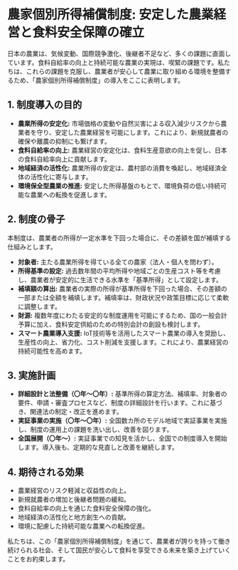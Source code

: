 # 農家個別所得補償制度: 安定した農業経営と食料安全保障の確立

日本の農業は、気候変動、国際競争激化、後継者不足など、多くの課題に直面しています。食料自給率の向上と持続可能な農業の実現は、喫緊の課題です。私たちは、これらの課題を克服し、農業者が安心して農業に取り組める環境を整備するため、「農家個別所得補償制度」の導入をここに表明します。

## 1. 制度導入の目的

*   **農業所得の安定化:** 市場価格の変動や自然災害による収入減少リスクから農業者を守り、安定した農業経営を可能にします。これにより、新規就農者の確保や離農の抑制にも繋げます。
*   **食料自給率の向上:** 農業経営の安定化は、食料生産意欲の向上を促し、日本の食料自給率向上に貢献します。
*   **地域経済の活性化:** 農業所得の安定は、農村部の消費を喚起し、地域経済全体の活性化に寄与します。
*   **環境保全型農業の推進:** 安定した所得基盤のもとで、環境負荷の低い持続可能な農業への転換を促進します。

## 2. 制度の骨子

本制度は、農業者の所得が一定水準を下回った場合に、その差額を国が補填する仕組みとします。

*   **対象者:** 主たる農業所得を得ている全ての農家（法人・個人を問わず）。
*   **所得基準の設定:** 過去数年間の平均所得や地域ごとの生産コスト等を考慮し、農業者が安定的に生活できる水準を「基準所得」として設定します。
*   **補填額の算出:** 農業者の実際の所得が基準所得を下回った場合、その差額の一部または全額を補填します。補填率は、財政状況や政策目標に応じて柔軟に調整します。
*   **財源:** 複数年度にわたる安定的な制度運用を可能にするため、国の一般会計予算に加え、食料安定供給のための特別会計の創設も検討します。
*   **スマート農業導入支援:** IoT技術等を活用したスマート農業の導入を奨励し、生産性の向上、省力化、コスト削減を支援します。これにより、農業経営の持続可能性を高めます。

## 3. 実施計画

*   **詳細設計と法整備（〇年～〇年）:** 基準所得の算定方法、補填率、対象者の要件、申請・審査プロセスなど、制度の詳細設計を行います。これに基づき、関連法の制定・改正を進めます。
*   **実証事業の実施（〇年～〇年）:** 全国数カ所のモデル地域で実証事業を実施し、制度の運用上の課題を洗い出し、改善を図ります。
*   **全国展開（〇年～）:** 実証事業での知見を活かし、全国での制度導入を開始します。導入後も、定期的な見直しと改善を継続します。

## 4. 期待される効果

*   農業経営のリスク軽減と収益性の向上。
*   新規就農者の増加と後継者問題の緩和。
*   食料自給率の向上を通じた食料安全保障の強化。
*   地域経済の活性化と地方創生への貢献。
*   環境に配慮した持続可能な農業への転換促進。

私たちは、この「農家個別所得補償制度」を通じて、農業者が誇りを持って働き続けられる社会、そして国民が安心して食料を享受できる未来を築き上げていくことをお約束します。